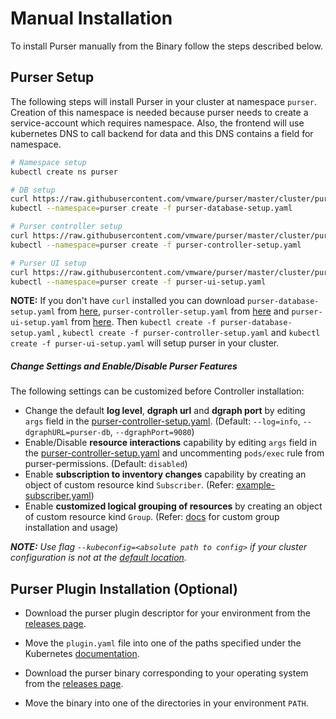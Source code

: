 # Manual Installation

To install Purser manually from the Binary follow the steps described below.

## Purser Setup
The following steps will install Purser in your cluster at namespace `purser`.
Creation of this namespace is needed because purser needs to create a service-account which requires namespace.
Also, the frontend will use kubernetes DNS to call backend for data and this DNS contains a field for namespace.
``` bash
# Namespace setup
kubectl create ns purser

# DB setup
curl https://raw.githubusercontent.com/vmware/purser/master/cluster/purser-database-setup.yaml -O
kubectl --namespace=purser create -f purser-database-setup.yaml

# Purser controller setup
curl https://raw.githubusercontent.com/vmware/purser/master/cluster/purser-controller-setup.yaml -O
kubectl --namespace=purser create -f purser-controller-setup.yaml

# Purser UI setup
curl https://raw.githubusercontent.com/vmware/purser/master/cluster/purser-ui-setup.yaml -O
kubectl --namespace=purser create -f purser-ui-setup.yaml
```
**NOTE:** If you don't have `curl` installed you can download `purser-database-setup.yaml` from [here](./cluster/purser-database-setup.yaml), `purser-controller-setup.yaml` from [here](cluster/purser-controller-setup.yaml) and `purser-ui-setup.yaml` from [here](cluster/purser-ui-setup.yaml). 
Then `kubectl create -f purser-database-setup.yaml` ,
`kubectl create -f purser-controller-setup.yaml` and `kubectl create -f purser-ui-setup.yaml` will setup purser in your cluster.

##### Change Settings and Enable/Disable Purser Features

The following settings can be customized before Controller installation:

- Change the default **log level**, **dgraph url** and **dgraph port** by editing `args` field in the [purser-controller-setup.yaml](cluster/purser-controller-setup.yaml). (Default: `--log=info`, `--dgraphURL=purser-db`, `--dgraphPort=9080`)
- Enable/Disable **resource interactions** capability by editing `args` field in the [purser-controller-setup.yaml](cluster/purser-controller-setup.yaml) and uncommenting `pods/exec` rule from purser-permissions. (Default: `disabled`)
- Enable **subscription to inventory changes** capability by creating an object of custom resource kind `Subscriber`. (Refer: [example-subscriber.yaml](./cluster/artifacts/example-subscriber.yaml))
- Enable **customized logical grouping of resources** by creating an object of custom resource kind `Group`. (Refer: [docs](docs/custom-group-installation-and-usage.md) for custom group installation and usage)

_**NOTE:** Use flag `--kubeconfig=<absolute path to config>` if your cluster configuration is not at the [default location](https://kubernetes.io/docs/concepts/configuration/organize-cluster-access-kubeconfig/#the-kubeconfig-environment-variable)._

## Purser Plugin Installation (Optional)

- Download the purser plugin descriptor for your environment from the [releases page](https://github.com/vmware/purser/releases/download/v1.0.0/plugin.yaml).

- Move the `plugin.yaml` file into one of the paths specified under the Kubernetes [documentation](https://kubernetes.io/docs/tasks/extend-kubectl/kubectl-plugins).

- Download the purser binary corresponding to your operating system from the [releases page](https://github.com/vmware/purser/releases/tag/v1.0.0).

- Move the binary into one of the directories in your environment `PATH`.
